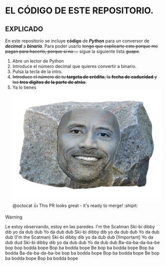 # EL CÓDIGO DE ESTE REPOSITORIO.
## EXPLICADO

En este repositorio se incluye **código** de **_Python_** para un conversor de ***decimal*** a ***binario***.
Para poder usarlo ~~tengo que explicarte esto porque me pagan para hacerlo, porque si no ...~~ sigue la siguiente lista ~~guapo~~.
1. Abre un lector de Python
2. Introduce el número decimal que quieres convertir a binario.
3. Pulsa la tecla de la intro.
4. ~~Introduce el número de tu **targeta de crédito**, la **fecha de caducidad** y los **tres dígitos de la parte de atrás**.~~
5. Ya lo tienes
![La roca, pero es una roca.](dtuw1afznfv71.png)
@octocat :+1: This PR looks great - it's ready to merge! :shipit:
> [!WARNING]
> Le estoy observando, estoy en las paredes.
> I'm the Scatman
> Ski-bi dibby dib yo da dub dub
> Yo da dub dub
> Ski-bi dibby dib yo da dub dub
> Yo da dub dub
> (I'm the Scatman)
> Ski-bi dibby dib yo da dub dub
> [!Important]
> Yo da dub dud
> Ski-bi dibby dib yo da dub dub
> Yo da dub dub
> Ba-da-ba-da-ba-be bop bop bodda bope
> Bop ba bodda bope
> Be bop ba bodda bope
> Bop ba bodda
> Ba-da-ba-da-ba-be bop ba bodda bope
> Bop ba bodda bope
> Be bop ba bodda bope
> Bop ba bodda bope

